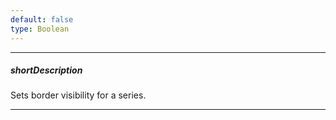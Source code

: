 ```yaml
---
default: false
type: Boolean
---
```

---
##### shortDescription
Sets border visibility for a series.

---
